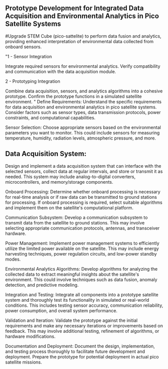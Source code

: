 ## Prototype Development for Integrated Data Acquisition and Environmental Analytics in Pico Satellite Systems

#Upgrade STEM Cube (pico-sattelite) to perform data fusion and analytics, providing enhanced interpretation of environmental data collected from onboard sensors.

"1 - Sensor Integration

Integrate required sensors for environmental analytics.
Verify compatibility and communication with the data acquisition module.

2 - Prototyping Integration

Combine data acquisition, sensors, and analytics algorithms into a cohesive prototype.
Confirm the prototype functions in a simulated satellite environment.
"
Define Requirements: Understand the specific requirements for data acquisition and environmental analytics in pico satellite systems. Consider factors such as sensor types, data transmission protocols, power constraints, and computational capabilities.

Sensor Selection: Choose appropriate sensors based on the environmental parameters you want to monitor. This could include sensors for measuring temperature, humidity, radiation levels, atmospheric pressure, and more.

## Data Acquisition System: 
Design and implement a data acquisition system that can interface with the selected sensors, collect data at regular intervals, and store or transmit it as needed. This system may include analog-to-digital converters, microcontrollers, and memory/storage components.

Onboard Processing: 
Determine whether onboard processing is necessary for real-time analysis or if raw data can be transmitted to ground stations for processing. If onboard processing is required, select suitable algorithms and implement them on the satellite's computational platform.

Communication Subsystem: 
Develop a communication subsystem to transmit data from the satellite to ground stations. This may involve selecting appropriate communication protocols, antennas, and transceiver hardware.

Power Management: 
Implement power management systems to efficiently utilize the limited power available on the satellite. This may include energy harvesting techniques, power regulation circuits, and low-power standby modes.

Environmental Analytics Algorithms: 
Develop algorithms for analyzing the collected data to extract meaningful insights about the satellite's environment. This could involve techniques such as data fusion, anomaly detection, and predictive modeling.

Integration and Testing: 
Integrate all components into a prototype satellite system and thoroughly test its functionality in simulated or real-world conditions. This includes testing sensor accuracy, communication reliability, power consumption, and overall system performance.

Validation and Iteration: 
Validate the prototype against the initial requirements and make any necessary iterations or improvements based on feedback. This may involve additional testing, refinement of algorithms, or hardware modifications.

Documentation and Deployment: 
Document the design, implementation, and testing process thoroughly to facilitate future development and deployment. Prepare the prototype for potential deployment in actual pico satellite missions.
